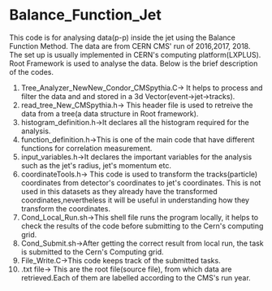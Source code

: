 # Balance_Function_Jet
This code is for analysing data(p-p) inside the jet using the Balance Function Method. The data are from CERN CMS' run of 2016,2017, 2018.
The set up is usually implemented in CERN's computing platform(LXPLUS). Root Framework is used to analyse the data.
Below is the brief description of the codes.
1) Tree_Analyzer_NewNew_Condor_CMSpythia.C-> It helps to process  and  filter  the data and and stored in a 3d Vector(event->jet->tracks).
2) read_tree_New_CMSpythia.h-> This header file is used to retreive the data from a tree(a data structure in Root framework).
3) histogram_definition.h->It declares all the histogram required for the analysis.
4) function_definition.h->This is one of the main code that have different functions for correlation measurement.
5) input_variables.h->It declares the important variables for the analysis such as the jet's radius, jet's momentum etc.
6) coordinateTools.h-> This code is used to transform the tracks(particle) coordinates from detector's coordinates to jet's coordinates. This is not used in this datasets as they already have the transformed coordinates,nevertheless it will be useful in understanding how they transform the coordinates.
7) Cond_Local_Run.sh->This shell file runs the program locally, it helps to check the results of the code before submitting to the Cern's computing grid.
8) Cond_Submit.sh->After getting the correct result from local run, the task is submitted to the Cern's Computing grid.
9) File_Write.C->This code keeps track of the submitted tasks.
10) .txt file-> This are the root file(source file), from which data are retrieved.Each of them are labelled according to the CMS's run year.


